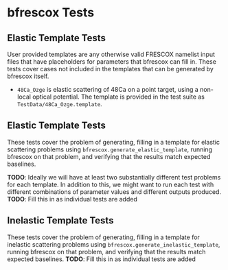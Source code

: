 bfrescox Tests
============================

Elastic Template Tests
----------------------

User provided templates are any otherwise valid FRESCOX namelist input files that have
placeholders for parameters that bfrescox can fill in. These tests cover cases not included 
in the templates that can be generated by bfrescox itself. 

- `48Ca_Ozge` is elastic scattering of 48Ca on a point target, using a non-local 
  optical potential. The template is provided in the test suite as `TestData/48Ca_Ozge.template`.

Elastic Template Tests
----------------------

These tests cover the problem of generating, filling in a template for elastic
scattering problems using `bfrescox.generate_elastic_template`, running bfrescox on 
that problem, and verifying that the results match expected baselines.

__TODO__: Ideally we will have at least two substantially different test
problems for each template.  In addition to this, we might want to run each test
with different combinations of parameter values and different outputs produced.
__TODO__: Fill this in as individual tests are added


Inelastic Template Tests
------------------------
These tests cover the problem of generating, filling in a template for inelastic
scattering problems using `bfrescox.generate_inelastic_template`, running bfrescox on 
that problem, and verifying that the results match expected baselines.
__TODO__: Fill this in as individual tests are added
